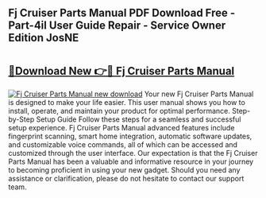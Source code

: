 ## Fj Cruiser Parts Manual PDF Download Free - Part-4il User Guide Repair - Service Owner Edition JosNE

# <h2><a href="http://bc19292.oget.top/?id=Fj+Cruiser+Parts+Manual">🔗Download New 👉🔴 Fj Cruiser Parts Manual</a></h2>

[![Fj Cruiser Parts Manual new download](https://i.imgur.com/5g1atiW.png)](http://bc19292.oget.top/?id=Fj+Cruiser+Parts+Manual)
Your new Fj Cruiser Parts Manual is designed to make your life easier. This user manual shows you how to install, operate, and maintain your product for optimal performance. Step-by-Step Setup Guide Follow these steps for a seamless and successful setup experience. Fj Cruiser Parts Manual advanced features include fingerprint scanning, smart home integration, automatic software updates, and customizable voice commands, all of which can be accessed and customized through the user interface. Our expectation is that the Fj Cruiser Parts Manual has been a valuable and informative resource in your journey to becoming proficient in using your new gadget. Should you need any assistance or clarification, please do not hesitate to contact our support team.
